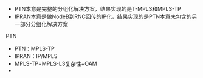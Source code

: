 * PTN本意是完整的分组化解决方案，结果实现的是T-MPLS和MPLS-TP
* IPRAN本意是做NodeB到RNC回传的IP化，结果实现的是PTN本意未包含的另一部分分组化解决方案



PTN

* PTN：MPLS-TP
* IPRAN：IP/MPLS
* MPLS-TP=MPLS-L3复杂性+OAM
* 


